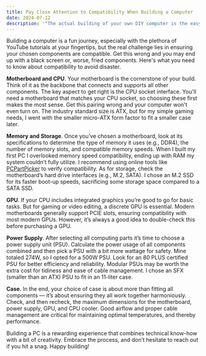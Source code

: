 ```yaml
---
title: Pay Close Attention to Compatibility When Building a Computer
date: 2024-07-12
description: '"The actual building of your own DIY computer is the easy part. The hard part is picking parts that are all compatible with each other."'
---
```

Building a computer is a fun journey, especially with the plethora of YouTube tutorials at your fingertips, but the real challenge lies in ensuring your chosen components are compatible. Get this wrong and you may end up with a black screen or, worse, fried components. Here's what you need to know about compatibility to avoid disaster.

**Motherboard and CPU**. Your motherboard is the cornerstone of your build. Think of it as the backbone that connects and supports all other components. The key aspect to get right is the CPU socket interface. You'll need a motherboard that matches your CPU socket, so choosing these first makes the most sense. Get this pairing wrong and your computer won't even turn on. The industry standard size is ATX, but for my simple gaming needs, I went with the smaller micro-ATX form factor to fit a smaller case later.

**Memory and Storage**. Once you’ve chosen a motherboard, look at its specifications to determine the type of memory it uses (e.g., DDR4), the number of memory slots, and compatible memory speeds. When I built my first PC I overlooked memory speed compatibility, ending up with RAM my system couldn’t fully utilize. I recommend using online tools like [PCPartPicker](https://pcpartpicker.com/list/) to verify compatibility. As for storage, check the motherboard’s hard drive interfaces (e.g., M.2, SATA). I chose an M.2 SSD for its faster boot-up speeds, sacrificing some storage space compared to a SATA SSD.

**GPU**. If your CPU includes integrated graphics you’re good to go for basic tasks. But for gaming or video editing, a discrete GPU is essential. Modern motherboards generally support PCIE slots, ensuring compatibility with most modern GPUs. However, it’s always a good idea to double-check this before purchasing a GPU.

**Power Supply**. After selecting all computing parts it’s time to choose a power supply unit (PSU). Calculate the power usage of all components combined and then pick a PSU with a bit more wattage for safety. Mine totaled 274W, so I opted for a 500W PSU. Look for an 80 PLUS certified PSU for better efficiency and reliability. Modular PSUs may be worth the extra cost for tidiness and ease of cable management. I chose an SFX (smaller than an ATX) PSU to fit in an 11-liter case.

**Case**. In the end, your choice of case is about more than fitting all components — it’s about ensuring they all work together harmoniously. Check, and then recheck, the maximum dimensions for the motherboard, power supply, GPU, and CPU cooler. Good airflow and proper cable management are critical for maintaining optimal temperatures, and thereby performance.

Building a PC is a rewarding experience that combines technical know-how with a bit of creativity. Embrace the process, and don’t hesitate to reach out if you hit a snag. Happy building!
